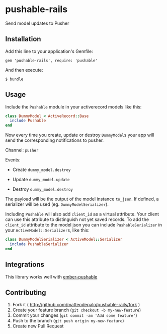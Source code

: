 # pushable-rails

Send model updates to Pusher

## Installation

Add this line to your application's Gemfile:

    gem 'pushable-rails', require: 'pushable'

And then execute:

    $ bundle

## Usage

Include the `Pushable` module in your activerecord models like this:

```ruby
class DummyModel < ActiveRecord::Base
  include Pushable
end
```

Now every time you create, update or destroy `DummyModel`s your app will send the corresponding notifications to pusher.

Channel: `pusher`

Events:

- Create
`dummy_model.destroy`

- Update
`dummy_model.update`

- Destroy
`dummy_model.destroy`

The payload will be the output of the model instance `to_json`. If defined, a serializer will be used (eg. `DummyModelSerializer`).

Including `Pushable` will also add `client_id` as a virtual attribute. Your client can use this attribute to distinguish not yet saved records.
To add the `client_id` attribute to the model json you can include `PushableSerializer` in your `ActiveModel::Serializer`s, like this:

```ruby
class DummyModelSerializer < ActiveModel::Serializer
  include PushableSerializer
end
```

## Integrations

This library works well with [ember-pushable](https://github.com/matteodepalo/ember-pushable)

## Contributing

1. Fork it ( http://github.com/matteodepalo/pushable-rails/fork )
2. Create your feature branch (`git checkout -b my-new-feature`)
3. Commit your changes (`git commit -am 'Add some feature'`)
4. Push to the branch (`git push origin my-new-feature`)
5. Create new Pull Request
